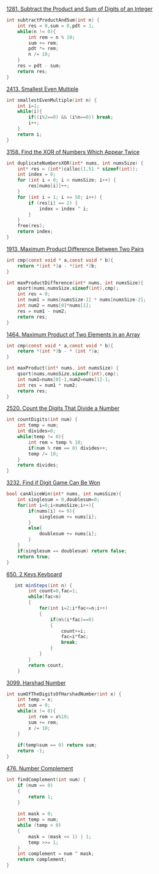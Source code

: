 [1281. Subtract the Product and Sum of Digits of an Integer](https://leetcode.com/problems/subtract-the-product-and-sum-of-digits-of-an-integer/)

```c
int subtractProductAndSum(int n) {
    int res = 0,sum = 0,pdt = 1;
    while(n != 0){
        int rem = n % 10;
        sum += rem;
        pdt *= rem;
        n /= 10;
    }
    res = pdt - sum;
    return res;
}
```


[2413. Smallest Even Multiple](https://leetcode.com/problems/smallest-even-multiple/)

```c
int smallestEvenMultiple(int n) {
    int i=1;
    while(i){
        if((i%2==0) && (i%n==0)) break;
        i++;
    }
    return i;
}
```

[3158. Find the XOR of Numbers Which Appear Twice](https://leetcode.com/problems/find-the-xor-of-numbers-which-appear-twice/)

```c
int duplicateNumbersXOR(int* nums, int numsSize) {
    int* res = (int*)calloc(1,51 * sizeof(int));
    int index = 0;
    for (int i = 0; i < numsSize; i++) {
        res[nums[i]]++;
    }
    for (int i = 1; i <= 50; i++) {
        if (res[i] == 2) {
            index = index ^ i;
        }
    }
    free(res);
    return index;
}
```

[1913. Maximum Product Difference Between Two Pairs](https://leetcode.com/problems/maximum-product-difference-between-two-pairs/)

```c
int cmp(const void * a,const void * b){
    return *(int *)a - *(int *)b;
}

int maxProductDifference(int* nums, int numsSize){
    qsort(nums,numsSize,sizeof(int),cmp);
    int res = 0;
    int num1 = nums[numsSize-1] * nums[numsSize-2];
    int num2 = nums[0]*nums[1];
    res = num1 - num2;
    return res;
}
```

[1464. Maximum Product of Two Elements in an Array](https://leetcode.com/problems/maximum-product-of-two-elements-in-an-array/)

```c
int cmp(const void * a,const void * b){
    return *(int *)b - * (int *)a;
}

int maxProduct(int* nums, int numsSize) {
    qsort(nums,numsSize,sizeof(int),cmp);
    int num1=nums[0]-1,num2=nums[1]-1;
    int res = num1 * num2;
    return res;
}
```

[2520. Count the Digits That Divide a Number](https://leetcode.com/problems/count-the-digits-that-divide-a-number/)

```c
int countDigits(int num) {
    int temp = num;
    int divides=0;
    while(temp != 0){
        int rem = temp % 10;
        if(num % rem == 0) divides++;
        temp /= 10;
    }
    return divides;
}
```


[3232. Find if Digit Game Can Be Won](https://leetcode.com/problems/find-if-digit-game-can-be-won/)

```c
bool canAliceWin(int* nums, int numsSize){
    int singlesum = 0,doublesum=0;
    for(int i=0;i<numsSize;i++){
        if(nums[i] <= 9){
            singlesum += nums[i];
        }
        else{
            doublesum += nums[i];
        }
    }
    if(singlesum == doublesum) return false;
    return true;
}
```

[650. 2 Keys Keyboard](https://leetcode.com/problems/2-keys-keyboard/)

```java
   int minSteps(int n) {
        int count=0,fac=1;
        while(fac<n)
        {
            for(int i=2;i*fac<=n;i++)
            {
                if(n%(i*fac)==0)
                {
                    count+=i;
                    fac=i*fac;
                    break;
                }
            }
        }      
        return count;
    }
```

[3099. Harshad Number](https://leetcode.com/problems/harshad-number/)

```c
int sumOfTheDigitsOfHarshadNumber(int x) {
    int temp = x;
    int sum = 0;
    while(x != 0){
        int rem = x%10;
        sum += rem;
        x /= 10;
    }
    
    if(temp%sum == 0) return sum;
    return -1;
}
```

[476. Number Complement](https://leetcode.com/problems/number-complement/)

```c
int findComplement(int num) {
    if (num == 0)
    {
        return 1;
    }
    
    int mask = 0;
    int temp = num;
    while (temp > 0)
    {
        mask = (mask << 1) | 1;
        temp >>= 1;
    }
    int complement = num ^ mask;
    return complement;
}
```